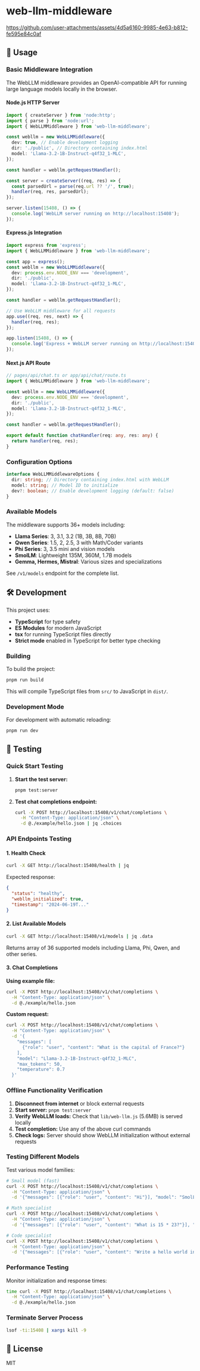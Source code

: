 # web-llm-middleware

https://github.com/user-attachments/assets/4d5a6160-9985-4e63-b812-fe595e84c0af

## 🚀 Usage

### Basic Middleware Integration

The WebLLM middleware provides an OpenAI-compatible API for running large language models locally in the browser.

#### Node.js HTTP Server

```typescript
import { createServer } from 'node:http';
import { parse } from 'node:url';
import { WebLLMMiddleware } from 'web-llm-middleware';

const webllm = new WebLLMMiddleware({
  dev: true, // Enable development logging
  dir: './public', // Directory containing index.html
  model: 'Llama-3.2-1B-Instruct-q4f32_1-MLC',
});

const handler = webllm.getRequestHandler();

const server = createServer((req, res) => {
  const parsedUrl = parse(req.url ?? '/', true);
  handler(req, res, parsedUrl);
});

server.listen(15408, () => {
  console.log('WebLLM server running on http://localhost:15408');
});
```

#### Express.js Integration

```typescript
import express from 'express';
import { WebLLMMiddleware } from 'web-llm-middleware';

const app = express();
const webllm = new WebLLMMiddleware({
  dev: process.env.NODE_ENV === 'development',
  dir: './public',
  model: 'Llama-3.2-1B-Instruct-q4f32_1-MLC',
});

const handler = webllm.getRequestHandler();

// Use WebLLM middleware for all requests
app.use((req, res, next) => {
  handler(req, res);
});

app.listen(15408, () => {
  console.log('Express + WebLLM server running on http://localhost:15408');
});
```

#### Next.js API Route

```typescript
// pages/api/chat.ts or app/api/chat/route.ts
import { WebLLMMiddleware } from 'web-llm-middleware';

const webllm = new WebLLMMiddleware({
  dev: process.env.NODE_ENV === 'development',
  dir: './public',
  model: 'Llama-3.2-1B-Instruct-q4f32_1-MLC',
});

const handler = webllm.getRequestHandler();

export default function chatHandler(req: any, res: any) {
  return handler(req, res);
}
```

### Configuration Options

```typescript
interface WebLLMMiddlewareOptions {
  dir: string; // Directory containing index.html with WebLLM
  model: string; // Model ID to initialize
  dev?: boolean; // Enable development logging (default: false)
}
```

### Available Models

The middleware supports 36+ models including:

- **Llama Series**: 3, 3.1, 3.2 (1B, 3B, 8B, 70B)
- **Qwen Series**: 1.5, 2, 2.5, 3 with Math/Coder variants
- **Phi Series**: 3, 3.5 mini and vision models
- **SmolLM**: Lightweight 135M, 360M, 1.7B models
- **Gemma, Hermes, Mistral**: Various sizes and specializations

See `/v1/models` endpoint for the complete list.

## 🛠️ Development

This project uses:

- **TypeScript** for type safety
- **ES Modules** for modern JavaScript
- **tsx** for running TypeScript files directly
- **Strict mode** enabled in TypeScript for better type checking

### Building

To build the project:

```bash
pnpm run build
```

This will compile TypeScript files from `src/` to JavaScript in `dist/`.

### Development Mode

For development with automatic reloading:

```bash
pnpm run dev
```

## 🧪 Testing

### Quick Start Testing

1. **Start the test server:**

   ```bash
   pnpm test:server
   ```

2. **Test chat completions endpoint:**
   ```bash
   curl -X POST http://localhost:15408/v1/chat/completions \
     -H "Content-Type: application/json" \
     -d @./example/hello.json | jq .choices
   ```

### API Endpoints Testing

#### 1. Health Check

```bash
curl -X GET http://localhost:15408/health | jq
```

Expected response:

```json
{
  "status": "healthy",
  "webllm_initialized": true,
  "timestamp": "2024-06-19T..."
}
```

#### 2. List Available Models

```bash
curl -X GET http://localhost:15408/v1/models | jq .data
```

Returns array of 36 supported models including Llama, Phi, Qwen, and other series.

#### 3. Chat Completions

**Using example file:**

```bash
curl -X POST http://localhost:15408/v1/chat/completions \
  -H "Content-Type: application/json" \
  -d @./example/hello.json
```

**Custom request:**

```bash
curl -X POST http://localhost:15408/v1/chat/completions \
  -H "Content-Type: application/json" \
  -d '{
    "messages": [
      {"role": "user", "content": "What is the capital of France?"}
    ],
    "model": "Llama-3.2-1B-Instruct-q4f32_1-MLC",
    "max_tokens": 50,
    "temperature": 0.7
  }'
```

### Offline Functionality Verification

1. **Disconnect from internet** or block external requests
2. **Start server:** `pnpm test:server`
3. **Verify WebLLM loads:** Check that `lib/web-llm.js` (5.6MB) is served locally
4. **Test completion:** Use any of the above curl commands
5. **Check logs:** Server should show WebLLM initialization without external requests

### Testing Different Models

Test various model families:

```bash
# Small model (fast)
curl -X POST http://localhost:15408/v1/chat/completions \
  -H "Content-Type: application/json" \
  -d '{"messages": [{"role": "user", "content": "Hi"}], "model": "SmolLM-135M-Instruct-q4f16_1-MLC"}'

# Math specialist
curl -X POST http://localhost:15408/v1/chat/completions \
  -H "Content-Type: application/json" \
  -d '{"messages": [{"role": "user", "content": "What is 15 * 23?"}], "model": "Qwen2-Math-7B-Instruct-q4f16_1-MLC"}'

# Code specialist
curl -X POST http://localhost:15408/v1/chat/completions \
  -H "Content-Type: application/json" \
  -d '{"messages": [{"role": "user", "content": "Write a hello world in Python"}], "model": "Qwen2.5-Coder-7B-Instruct-q4f16_1-MLC"}'
```

### Performance Testing

Monitor initialization and response times:

```bash
time curl -X POST http://localhost:15408/v1/chat/completions \
  -H "Content-Type: application/json" \
  -d @./example/hello.json
```

### Terminate Server Process

```bash
lsof -ti:15408 | xargs kill -9
```

## 📝 License

MIT
